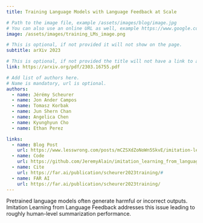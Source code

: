 ```yaml
---
title: Training Language Models with Language Feedback at Scale

# Path to the image file, example /assets/images/blog/image.jpg
# You can also use an online URL as well, example https://www.google.com/image.jpg
image: /assets/images/training_LMs_image.png

# This is optional, if not provided it will not show on the page.
subtitle: arXiv 2023

# This is optional, if not provided the title will not have a link to anywhere
link: https://arxiv.org/pdf/2303.16755.pdf

# Add list of authors here.
# Name is mandatory, url is optional.
authors:
  - name: Jérémy Scheurer
  - name: Jon Ander Campos
  - name: Tomasz Korbak
  - name: Jun Shern Chan
  - name: Angelica Chen
  - name: Kyunghyun Cho
  - name: Ethan Perez

links:
  - name: Blog Post
    url: https://www.lesswrong.com/posts/mCZSXdZoNoWn5SkvE/imitation-learning-from-language-feedback-1
  - name: Code
    url: https://github.com/JeremyAlain/imitation_learning_from_language_feedback
  - name: Cite
    url: https://far.ai/publication/scheurer2023training/#
  - name: FAR AI
    url: https://far.ai/publication/scheurer2023training/
---
```


<!--Abstract-->

Pretrained language models often generate harmful or incorrect outputs. Imitation Learning from Language Feedback addresses this issue leading to roughly human-level summarization performance.

